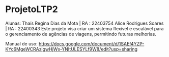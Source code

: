 # ProjetoLTP2
Alunas:
Thaís Regina Dias da Mota | RA : 22403754
Alice Rodrigues Soares | RA : 22400343
Este projeto visa criar um sistema flexível e escalável para o gerenciamento de agências de viagens, permitindo futuras melhorias.

Manual de uso: https://docs.google.com/document/d/1SAEf4YZP-KYc6MgeWCRAzigwHjWx-YNItULESYLf9W8/edit?usp=sharing
